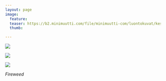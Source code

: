 ```yaml
---
layout: page
image:
  feature:
  teaser: https://b2.minimuutti.com/file/minimuutti-com/luontokuvat/kes%C3%A4/12/DS62397-245px.jpg
  thumb:

---
```


![](https://b2.minimuutti.com/file/minimuutti-com/luontokuvat/kes%C3%A4/12/DS62394-800px.jpg)

![](https://b2.minimuutti.com/file/minimuutti-com/luontokuvat/kes%C3%A4/12/DS62396-800px.jpg)

![](https://b2.minimuutti.com/file/minimuutti-com/luontokuvat/kes%C3%A4/12/DS62397-800px.jpg)

*Fireweed*
